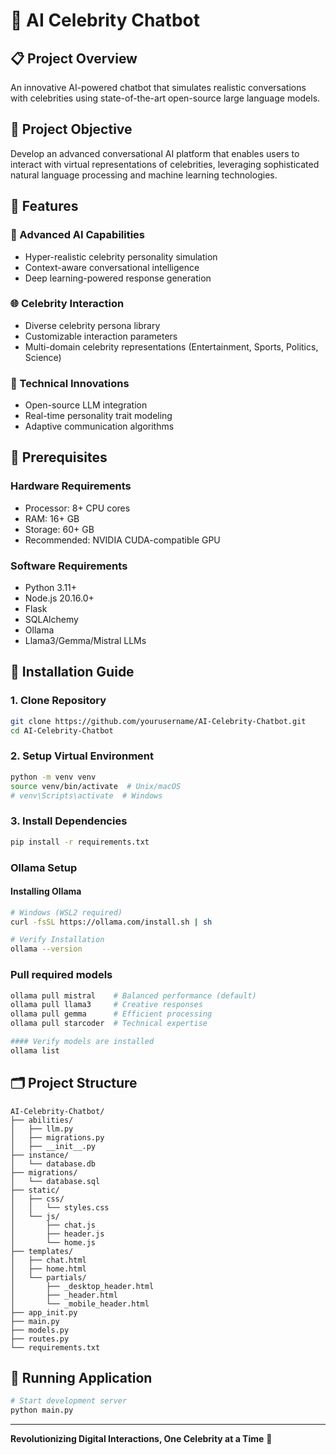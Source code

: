 # 🌟 AI Celebrity Chatbot

## 📋 Project Overview
An innovative AI-powered chatbot that simulates realistic conversations with celebrities using state-of-the-art open-source large language models.

## 🎯 Project Objective
Develop an advanced conversational AI platform that enables users to interact with virtual representations of celebrities, leveraging sophisticated natural language processing and machine learning technologies.

## 📙 Features

### 🤖 Advanced AI Capabilities
- Hyper-realistic celebrity personality simulation
- Context-aware conversational intelligence
- Deep learning-powered response generation

### 🌐 Celebrity Interaction
- Diverse celebrity persona library
- Customizable interaction parameters
- Multi-domain celebrity representations (Entertainment, Sports, Politics, Science)

### 🧠 Technical Innovations
- Open-source LLM integration
- Real-time personality trait modeling
- Adaptive communication algorithms

## 🫳 Prerequisites

### Hardware Requirements
- Processor: 8+ CPU cores
- RAM: 16+ GB
- Storage: 60+ GB
- Recommended: NVIDIA CUDA-compatible GPU

### Software Requirements
- Python 3.11+
- Node.js 20.16.0+
- Flask
- SQLAlchemy
- Ollama
- Llama3/Gemma/Mistral LLMs

## 👣 Installation Guide

### 1. Clone Repository
```bash
git clone https://github.com/yourusername/AI-Celebrity-Chatbot.git
cd AI-Celebrity-Chatbot
```

### 2. Setup Virtual Environment
```bash
python -m venv venv
source venv/bin/activate  # Unix/macOS
# venv\Scripts\activate  # Windows
```

### 3. Install Dependencies
```bash
pip install -r requirements.txt
```

### Ollama Setup

#### Installing Ollama
```bash
# Windows (WSL2 required)
curl -fsSL https://ollama.com/install.sh | sh

# Verify Installation
ollama --version
```

### Pull required models
```bash
ollama pull mistral    # Balanced performance (default)
ollama pull llama3     # Creative responses
ollama pull gemma      # Efficient processing  
ollama pull starcoder  # Technical expertise

#### Verify models are installed
ollama list
```

## 🗂 Project Structure
```
AI-Celebrity-Chatbot/
├── abilities/
│   ├── llm.py
│   ├── migrations.py
│   ├── __init__.py
├── instance/
│   └── database.db
├── migrations/
│   └── database.sql
├── static/
│   ├── css/
│   │   └── styles.css
│   └── js/
│       ├── chat.js
│       ├── header.js
│       └── home.js
├── templates/
│   ├── chat.html
│   ├── home.html
│   └── partials/
│       ├── _desktop_header.html
│       ├── _header.html
│       └── _mobile_header.html
├── app_init.py
├── main.py
├── models.py
├── routes.py
└── requirements.txt
```

## 🚀 Running Application
```bash
# Start development server
python main.py
```

---

**Revolutionizing Digital Interactions, One Celebrity at a Time** 🌟
